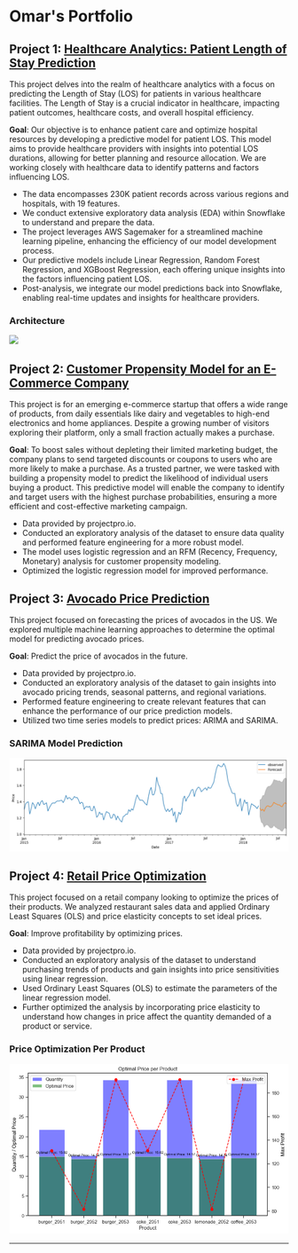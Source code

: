 # Omar's Portfolio

## Project 1: [Healthcare Analytics: Patient Length of Stay Prediction](https://github.com/omi-swiss/Healthcare-Analytics)

This project delves into the realm of healthcare analytics with a focus on predicting the Length of Stay (LOS) for patients in various healthcare facilities. The Length of Stay is a crucial indicator in healthcare, impacting patient outcomes, healthcare costs, and overall hospital efficiency.

**Goal**: Our objective is to enhance patient care and optimize hospital resources by developing a predictive model for patient LOS. This model aims to provide healthcare providers with insights into potential LOS durations, allowing for better planning and resource allocation. We are working closely with healthcare data to identify patterns and factors influencing LOS.

- The data encompasses 230K patient records across various regions and hospitals, with 19 features.
- We conduct extensive exploratory data analysis (EDA) within Snowflake to understand and prepare the data.
- The project leverages AWS Sagemaker for a streamlined machine learning pipeline, enhancing the efficiency of our model development process.
- Our predictive models include Linear Regression, Random Forest Regression, and XGBoost Regression, each offering unique insights into the factors influencing patient LOS.
- Post-analysis, we integrate our model predictions back into Snowflake, enabling real-time updates and insights for healthcare providers.

### Architecture  
![](Healthcare-Analytics/blob/main/Architecture%20Design.png)

## Project 2: [Customer Propensity Model for an E-Commerce Company](https://github.com/omi-swiss/Customer-Propensity-Model)

This project is for an emerging e-commerce startup that offers a wide range of products, from daily essentials like dairy and vegetables to high-end electronics and home appliances. Despite a growing number of visitors exploring their platform, only a small fraction actually makes a purchase.

**Goal**: To boost sales without depleting their limited marketing budget, the company plans to send targeted discounts or coupons to users who are more likely to make a purchase. As a trusted partner, we were tasked with building a propensity model to predict the likelihood of individual users buying a product. This predictive model will enable the company to identify and target users with the highest purchase probabilities, ensuring a more efficient and cost-effective marketing campaign.

- Data provided by projectpro.io.
- Conducted an exploratory analysis of the dataset to ensure data quality and performed feature engineering for a more robust model.
- The model uses logistic regression and an RFM (Recency, Frequency, Monetary) analysis for customer propensity modeling.
- Optimized the logistic regression model for improved performance.

## Project 3: [Avocado Price Prediction](https://github.com/omi-swiss/ML-Price-Prediction)

This project focused on forecasting the prices of avocados in the US. We explored multiple machine learning approaches to determine the optimal model for predicting avocado prices.

**Goal**: Predict the price of avocados in the future.

- Data provided by projectpro.io.
- Conducted an exploratory analysis of the dataset to gain insights into avocado pricing trends, seasonal patterns, and regional variations.
- Performed feature engineering to create relevant features that can enhance the performance of our price prediction models.
- Utilized two time series models to predict prices: ARIMA and SARIMA.

### SARIMA Model Prediction 
![](Avocado%20Forecast%20Using%20SARIMA.png)

## Project 4: [Retail Price Optimization](https://github.com/omi-swiss/ML-Price-Optimization)

This project focused on a retail company looking to optimize the prices of their products. We analyzed restaurant sales data and applied Ordinary Least Squares (OLS) and price elasticity concepts to set ideal prices.

**Goal**: Improve profitability by optimizing prices.

- Data provided by projectpro.io.
- Conducted an exploratory analysis of the dataset to understand purchasing trends of products and gain insights into price sensitivities using linear regression.
- Used Ordinary Least Squares (OLS) to estimate the parameters of the linear regression model.
- Further optimized the analysis by incorporating price elasticity to understand how changes in price affect the quantity demanded of a product or service.

### Price Optimization Per Product
![](Price%20Optimzation%20Per%20Product.png)

---------------------------------------------
